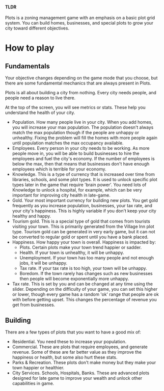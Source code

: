 #### TLDR
Plots is a zoning management game with an emphasis on a basic plot grid system. You can build homes, businesses, and special plots to grow your city toward different objectives.

# How to play
## Fundamentals
Your objective changes depending on the game mode that you choose, but there are some fundamental mechanics that are always present in Plots. 

Plots is all about building a city from nothing. Every city needs people, and people need a reason to live there. 

At the top of the screen, you will see metrics or stats. These help you understand the health of your city. 
- Population. How many people live in your city. When you add homes, you will increase your max population. The population doesn't always match the max population though if the people are unhappy or unhealthy. Fixing the problem will fill the homes with more people again until population matches the max occupancy available. 
- Employees. Every person in your city needs to be working. As more people move in, you will be able to build businesses to hire the employees and fuel the city's economy. If the number of employees is below the max, then that means that businesses don't have enough employees which is terrible for your economy. 
- Knowledge. This is a type of currency that is increased over time from libraries, schools, and some plot types. It is used to unlock specific plot types later in the game that require 'brain power'. You need lots of Knowledge to unlock a hospital, for example, which can be very important for improving city health in late-game. 
- Gold. Your most important currency for building new plots. You get gold frequently as you increase population, businesses, your tax rate, and your city's happiness. This is highly variable if you don't keep your city healthy and happy.
- Tourism gold. This is a special type of gold that comes from tourists visiting your town. This is primarily generated from the Village Inn plot type. Tourism gold can be generated in very early game, but it can not be converted to regular gold or spent until you have a bank placed. 
- Happiness. How happy your town is overall. Happiness is impacted by:
  - Plots. Certain plots make your town trend happier or sadder. 
  - Health. If your town is unhealthy, it will be unhappy.
  - Unemployment. If your town has too many people and not enough jobs, it will be unhappy.
  - Tax rate. If your tax rate is too high, your town will be unhappy.
  - Boredom. If the town rarely has changes such as new businesses then people will become exponentially more unhappy. 
- Tax rate. This is set by you and can be changed at any time using the slider. Depending on the difficulty of your game, you can set this higher or lower, though every game has a random 'ok' range that people are ok with before getting upset. This changes the percentage of revenue you get from businesses. 

## Building
There are a few types of plots that you want to have a good mix of:
- Residential. You need these to increase your population.
- Commercial. These are plots that require employees, and generate revenue. Some of these are far better value as they improve the happiness or health, but some also hurt these stats. 
- Parks & Recreation. These plots don't make money but they make your town happier or healthier. 
- City Services. Schools, Hospitals, Banks. These are advanced plots designed for late game to improve your wealth and unlock other capabilities in game. 
